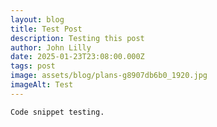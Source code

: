 ```yaml
---
layout: blog
title: Test Post
description: Testing this post
author: John Lilly
date: 2025-01-23T23:08:00.000Z
tags: post
image: assets/blog/plans-g8907db6b0_1920.jpg
imageAlt: Test
---
```

`Code snippet testing.`
